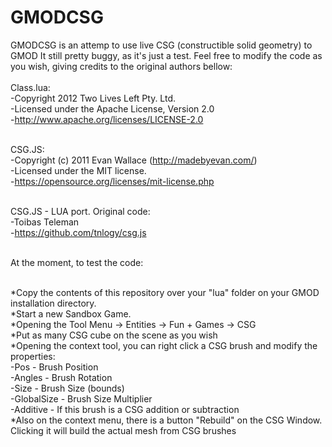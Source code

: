 # GMODCSG

GMODCSG is an attemp to use live CSG (constructible solid geometry) to GMOD
It still pretty buggy, as it's just a test. Feel free to modify the code as you wish, giving credits to the original authors bellow:
<br/><br/>
Class.lua:<br/>
-Copyright 2012 Two Lives Left Pty. Ltd.<br/>
-Licensed under the Apache License, Version 2.0<br/>
-http://www.apache.org/licenses/LICENSE-2.0<br/><br/>

CSG.JS:<br/>
-Copyright (c) 2011 Evan Wallace (http://madebyevan.com/)<br/>
-Licensed under the MIT license.<br/>
-https://opensource.org/licenses/mit-license.php<br/><br/>

CSG.JS - LUA port. Original code:<br/>
-Toibas Teleman<br/>
-https://github.com/tnlogy/csg.js<br/><br/>

At the moment, to test the code:<br/><br/>

*Copy the contents of this repository over your "lua" folder on your
GMOD installation directory.<br/>
*Start a new Sandbox Game.<br/>
*Opening the Tool Menu -> Entities -> Fun + Games -> CSG<br/>
*Put as many CSG cube on the scene as you wish<br/>
*Opening the context tool, you can right click a CSG brush and modify the properties:<br/>
  -Pos - Brush Position<br/>
  -Angles - Brush Rotation<br/>
  -Size - Brush Size (bounds)<br/>
  -GlobalSize - Brush Size Multiplier<br/>
  -Additive - If this brush is a CSG addition or subtraction<br/>
*Also on the context menu, there is a button "Rebuild" on the CSG Window. Clicking it will build the actual mesh from CSG brushes

